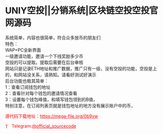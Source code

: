 # UNIY空投||分销系统|区块链空投空投官网源码

系统简单，内容也很简单，符合众多放币的朋友们<br>特色：<br> WAP+PC全新界面<br> 一级邀请功能，邀请一个下线奖励多少币<br> 空投的可以提取。提取后需要在后台审核<br>网站只是记录ETH地址和推广数据，推广只有一级，没有空投的功能，空投是上的，和网站没关系，请熟知。请看好测试好演示<br>后台功能也极其简单：<br>1：查看订阅钱包的地址<br>2：查看针对每个钱包的邀请情况查看<br>3：设置每个钱包峰值，和填写钱包领到的B值，<br>特别注意，在订阅列表页就是钱包地址的地方没有展示账户中的币，<br>


<p style="color: red;">源代码下载地址：<a href="https://mega-file.org/0b9vw" style="color: red;">https://mega-file.org/0b9vw</a></p><p style="color: red;"><img src="https://cdn-icons-png.flaticon.com/512/2111/2111646.png" alt="Telegram Icon" style="width: 16px; vertical-align: middle; margin-right: 5px;">Telegram:<a href="https://t.me/official_sourcecode" style="color: red;">@official_sourcecode</a></p>